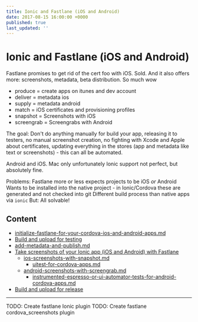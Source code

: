 ```yaml
---
title: Ionic and Fastlane (iOS and Android)
date: 2017-08-15 16:00:00 +0000
published: true
last_updated: ''
---
```

# Ionic and Fastlane (iOS and Android)

Fastlane promises to get rid of the cert foo with iOS. Sold. 
And it also offers more: screenshots, metadata, beta distribution.
So much wow

- produce = create apps on itunes and dev account
- deliver = metadata ios
- supply = metadata android
- match = iOS certificates and provisioning profiles
- snapshot = Screenshots with iOS
- screengrab = Screengrabs with Android

The goal: Don't do anything manually for build your app, releasing it to testers, no manual screenshot creation, no fighting with Xcode and Apple about certificates, updating everything in the stores (app and metadata like text or screenshots) - this can all be automated.

Android and iOS.
Mac only unfortunately
Ionic support not perfect, but absolutely fine.

Problems: 
Fastlane more or less expects projects to be iOS _or_ Android
Wants to be installed into the native project - in Ionic/Cordova these are generated and not checked into git
Different build process than native apps via `ionic`
But: All solvable!

## Content

* [initialize-fastlane-for-your-cordova-ios-and-android-apps.md](initialize-fastlane-for-your-cordova-ios-and-android-apps)
* [Build and upload for testing](build-and-upload-for-testing)
* [add-metadata-and-publish.md](add-metadata-and-publish)
* [Take screenshots of your Ionic app (iOS and Android) with Fastlane](take-screenshots-of-your-ionic-app-ios-ad-android-with-fastlane)
  * [ios-screenshots-with-snapshot.md](ios-screenshots-with-snapshot)
    * [uitest-for-cordova-apps.md](uitest-for-cordova-apps)
  * [android-screenshots-with-screengrab.md](android-screenshots-with-screengrab)
    * [instrumented-espresso-or-ui-automator-tests-for-android-cordova-apps.md](instrumented-espresso-or-ui-automator-tests-for-android-cordova-app)
* [Build and upload for release](build-and-upload-for-release)








---
TODO: Create fastlane Ionic plugin
TODO: Create fastlane cordova_screenshots plugin




